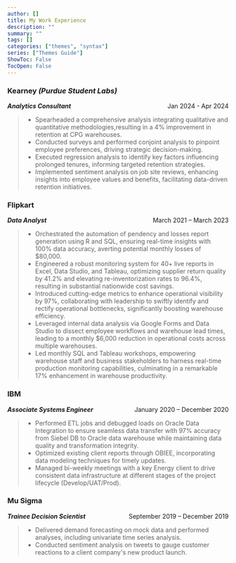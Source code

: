 ```yaml
---
author: []
title: My Work Experience
description: ""
summary: ""
tags: []
categories: ["themes", "syntax"]
series: ["Themes Guide"]
ShowToc: False
TocOpen: False
---
```



### **Kearney** _(Purdue Student Labs)_
<p style="text-align: left;"><em><strong>Analytics Consultant</strong></em><span style="float: right;">Jan 2024 - Apr 2024</span></p>

> - Spearheaded a comprehensive analysis integrating qualitative and quantitative methodologies,resulting in a 4% improvement in retention at CPG warehouses.
> - Conducted surveys and performed conjoint analysis to pinpoint employee preferences, driving strategic decision-making.
> - Executed regression analysis to identify key factors influencing prolonged tenures, informing targeted retention strategies.
> - Implemented sentiment analysis on job site reviews, enhancing insights into employee values and benefits, facilitating data-driven retention initiatives.


### **Flipkart**
<p style="text-align: left;"><em><strong>Data Analyst</strong></em><span style="float: right;">March 2021 – March 2023</span></p>

> - Orchestrated the automation of pendency and losses report generation using R and SQL, ensuring real-time insights with 100% data accuracy, averting potential monthly losses of $80,000.
> - Engineered a robust monitoring system for 40+ live reports in Excel, Data Studio, and Tableau, optimizing supplier return quality by 41.2% and elevating re-inventorization rates to 96.4%, resulting in substantial nationwide cost savings.
> - Introduced cutting-edge metrics to enhance operational visibility by 97%, collaborating with leadership to swiftly identify and rectify operational bottlenecks, significantly boosting warehouse efficiency.
> - Leveraged internal data analysis via Google Forms and Data Studio to dissect employee workflows and warehouse lead times, leading to a monthly $6,000 reduction in operational costs across multiple warehouses.
> - Led monthly SQL and Tableau workshops, empowering warehouse staff and business stakeholders to harness real-time production monitoring capabilities, culminating in a remarkable 17% enhancement in warehouse productivity.

### **IBM**
<p style="text-align: left;"><em><strong>Associate Systems Engineer</strong></em><span style="float: right;">January 2020 – December 2020</span></p>  

> - Performed ETL jobs and debugged loads on Oracle Data Integration to ensure seamless data transfer with 97% accuracy from Siebel DB to Oracle data warehouse while maintaining data quality and transformation integrity.
> - Optimized existing client reports through OBIEE, incorporating data modeling techniques for timely updates.
> - Managed bi-weekly meetings with a key Energy client to drive consistent data infrastructure at different stages of the project lifecycle (Develop/UAT/Prod).


### **Mu Sigma**
<p style="text-align: left;"><em><strong>Trainee Decision Scientist</strong></em><span style="float: right;">September 2019 – December 2019</span></p>  

> - Delivered demand forecasting on mock data and performed analyses, including univariate time series analysis.
> - Conducted sentiment analysis on tweets to gauge customer reactions to a client company's new product launch.